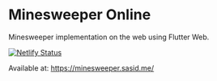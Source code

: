 # Minesweeper Online

Minesweeper implementation on the web using Flutter Web. 

[![Netlify Status](https://api.netlify.com/api/v1/badges/dd42a6ff-fd37-4a78-877c-a5c97c06aac6/deploy-status)](https://app.netlify.com/sites/minesweeper-sasid/deploys)

Available at: https://minesweeper.sasid.me/

